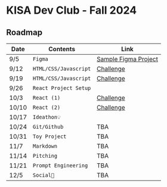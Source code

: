 # KISA Dev Club - Fall 2024

## Roadmap


|Date                |Contents                          |Link                         |
|----------------|-------------------------------|-----------------------------|
|9/5|`Figma`            |[Sample Figma Project](https://www.figma.com/design/6aABMULwr5P16tP1SRK5NO/Untitled?node-id=0-1&node-type=canvas)                       |
|9/12|`HTML/CSS/Javascript`            |[Challenge](https://github.com/KISA-DevClub/FA24/issues/1)|
|9/19|`HTML/CSS/Javascript`|[Challenge](https://github.com/KISA-DevClub/FA24/issues/2)|
|9/26|`React Project Setup`||
|10/3|`React (1)`|[Challenge](https://github.com/KISA-DevClub/FA24/issues/3)|
|10/10|`React (2)`|[Challenge](https://github.com/KISA-DevClub/FA24/issues/4)|
|10/17|`Ideathon💡`||
|10/24|`Git/Github`|TBA|
|10/31|`Toy Project`|TBA|
|11/7|`Markdown`|TBA|
|11/14|`Pitching`|TBA
|11/21|`Prompt Engineering`|TBA|
|12/5|`Social🥳`|TBA|
